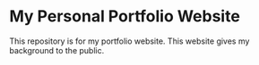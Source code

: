 # My Personal Portfolio Website

This repository is for my portfolio website. This website gives my background to the public.
